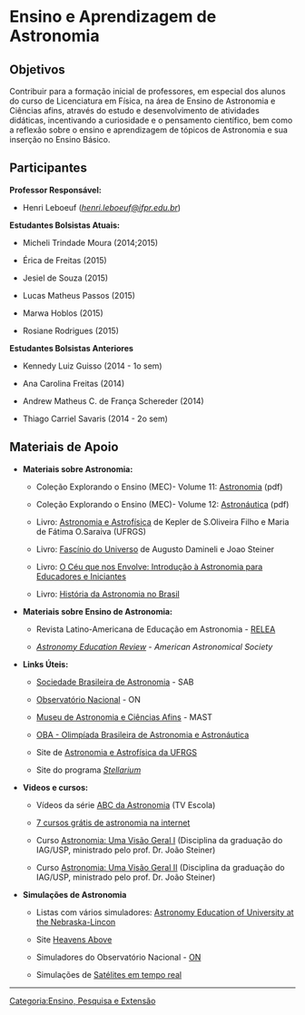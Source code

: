 # Ensino e Aprendizagem de Astronomia

## Objetivos

Contribuir para a formação inicial de professores, em especial dos alunos do curso de Licenciatura em Física, na área de Ensino de Astronomia e Ciências afins, através do estudo e desenvolvimento de atividades didáticas, incentivando a curiosidade e o pensamento científico, bem como a reflexão sobre o ensino e aprendizagem de tópicos de Astronomia e sua inserção no Ensino Básico.

## Participantes

**Professor Responsável:**

- Henri Leboeuf (*henri.leboeuf@ifpr.edu.br*)

**Estudantes Bolsistas Atuais:**

- Micheli Trindade Moura (2014;2015)
- Érica de Freitas (2015)
- Jesiel de Souza (2015)
- Lucas Matheus Passos (2015)
- Marwa Hoblos (2015)
- Rosiane Rodrigues (2015)

**Estudantes Bolsistas Anteriores**

- Kennedy Luiz Guisso (2014 - 1o sem)
- Ana Carolina Freitas (2014)
- Andrew Matheus C. de França Schereder (2014)
- Thiago Carriel Savaris (2014 - 2o sem)

## Materiais de Apoio

- **Materiais sobre Astronomia:**
  - Coleção Explorando o Ensino (MEC)- Volume 11: [Astronomia](http://www.cdcc.usp.br/cda/oba/colecaoexplorandooensino_vol11.pdf) (pdf)
  - Coleção Explorando o Ensino (MEC)- Volume 12: [Astronáutica](http://www.cdcc.usp.br/cda/oba/colecaoexplorandooensino_vol12.pdf) (pdf)
  - Livro: [Astronomia e Astrofísica](http://astro.if.ufrgs.br/livro.pdf) de Kepler de S.Oliveira Filho e Maria de Fátima O.Saraiva (UFRGS)
  - Livro: [Fascínio do Universo](http://www.astro.iag.usp.br/fascinio.pdf) de Augusto Damineli e Joao Steiner
  - Livro: [O Céu que nos Envolve: Introdução à Astronomia para Educadores e Iniciantes](http://www.astro.iag.usp.br/OCeuQueNosEnvolve.pdf)
  - Livro: [História da Astronomia no Brasil](http://www.mast.br/HAB2013/index.html)

<!-- -->

- **Materiais sobre Ensino de Astronomia:**
  - Revista Latino-Americana de Educação em Astronomia - [RELEA](http://www.relea.ufscar.br/)
  - [*Astronomy Education Review*](http://portico.org/stable?cs=ISSN_15391515) - *American Astronomical Society*

<!-- -->

- **Links Úteis:**
  - [Sociedade Brasileira de Astronomia](http://www.sab-astro.org.br/) - SAB
  - [Observatório Nacional](http://www.on.br/) - ON
  - [Museu de Astronomia e Ciências Afins](http://www.mast.br/) - MAST
  - [OBA - Olimpíada Brasileira de Astronomia e Astronáutica](http://www.oba.org.br/)
  - Site de [Astronomia e Astrofísica da UFRGS](http://astro.if.ufrgs.br/)
  - Site do programa [*Stellarium*](http://www.stellarium.org/)

<!-- -->

- **Videos e cursos:**
  - Vídeos da série [ABC da Astronomia](https://www.youtube.com/playlist?list=PL786495B96AB0CC3C) (TV Escola)
  - [7 cursos grátis de astronomia na internet](http://revistagalileu.globo.com/Ciencia/noticia/2014/05/7-cursos-gratis-para-voce-aprender-astronomia-na-internet.html)
  - Curso [Astronomia: Uma Visão Geral I](https://www.youtube.com/watch?v=Mr97PrJZCag&list=PLxI8Can9yAHd7kUPviBHxr-49QEl7PRXR) (Disciplina da graduação do IAG/USP, ministrado pelo prof. Dr. João Steiner)
  - Curso [Astronomia: Uma Visão Geral II](https://www.youtube.com/watch?v=nSKeFKWFiDo&list=PLxI8Can9yAHfJ2sGxMii8mJ6maoCj9AtU) (Disciplina da graduação do IAG/USP, ministrado pelo prof. Dr. João Steiner)

<!-- -->

- **Simulações de Astronomia**
  - Listas com vários simuladores: [Astronomy Education of University at the Nebraska-Lincon](http://astro.unl.edu/animationsLinks.html#ca_coordsmotion)
  - Site [Heavens Above](http://www.heavens-above.com/)
  - Simuladores do Observatório Nacional - [ON](http://daed.on.br/astro/)
  - Simulações de [Satélites em tempo real](http://stuffin.space/)

------------------------------------------------------------------------

<a href="Categoria:Ensino,_Pesquisa_e_Extensão" class="wikilink" title="Categoria:Ensino, Pesquisa e Extensão">Categoria:Ensino, Pesquisa e Extensão</a>
